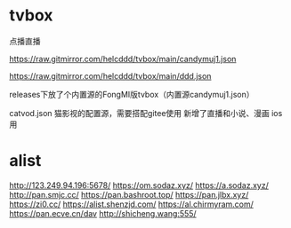 # tvbox

点播直播

https://raw.gitmirror.com/helcddd/tvbox/main/candymuj1.json

https://raw.gitmirror.com/helcddd/tvbox/main/ddd.json 

releases下放了个内置源的FongMI版tvbox（内置源candymuj1.json）

catvod.json
猫影视的配置源，需要搭配gitee使用
新增了直播和小说、漫画
ios用

# alist
http://123.249.94.196:5678/
https://om.sodaz.xyz/ 
https://a.sodaz.xyz/
http://pan.smjc.cc/
https://pan.bashroot.top/
https://pan.jlbx.xyz/
https://zi0.cc/
https://alist.shenzjd.com/
https://al.chirmyram.com/
https://pan.ecve.cn/dav
http://shicheng.wang:555/

